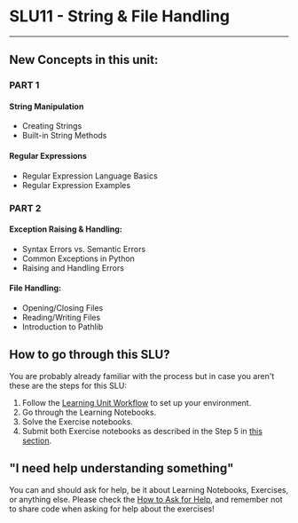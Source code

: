 # SLU11 - String & File Handling

***

## New Concepts in this unit:

### PART 1 
#### String Manipulation
  - Creating Strings
  - Built-in String Methods
#### Regular Expressions
  - Regular Expression Language Basics
  - Regular Expression Examples

### PART 2 
#### Exception Raising & Handling:
- Syntax Errors vs. Semantic Errors
- Common Exceptions in Python
- Raising and Handling Errors

#### File Handling:
- Opening/Closing Files
- Reading/Writing Files
- Introduction to Pathlib

## How to go through this SLU?
You are probably already familiar with the process but in case you aren't these are the steps for this SLU:

1. Follow the [Learning Unit Workflow](https://github.com/LDSSA/ds-prep-course-2024/blob/main/weekly-workflow.md#weekly-workflow) to set up your environment.
2. Go through the Learning Notebooks.
3. Solve the Exercise notebooks.
4. Submit both Exercise notebooks as described in the Step 5 in [this section](https://github.com/LDSSA/ds-prep-course-2024/blob/main/weekly-workflow.md#13-work-on-the-learning-units).

## "I need help understanding something"

You can and should ask for help, be it about Learning Notebooks, Exercises, or anything else. Please check the [How to Ask for Help](https://github.com/LDSSA/ds-prep-course-2024/blob/main/slack.md), and remember not to share code when asking for help about the exercises!
